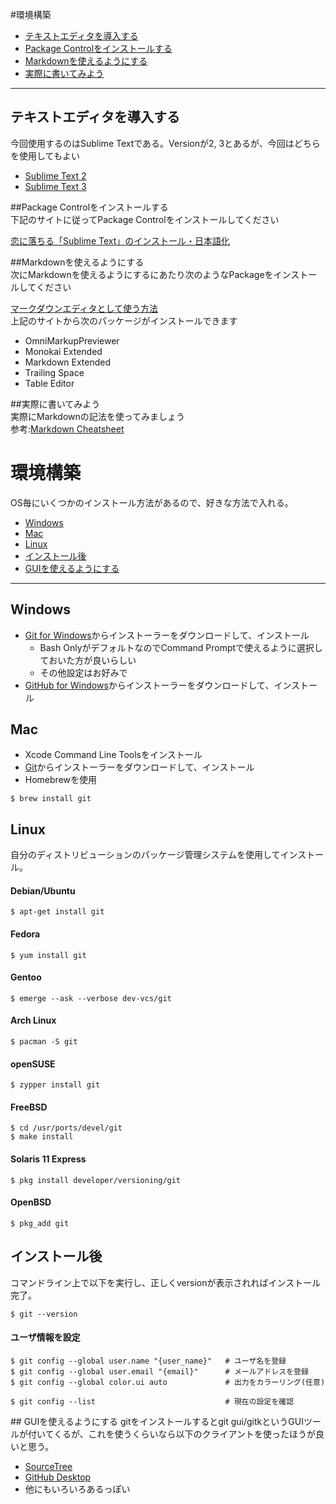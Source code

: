 #環境構築

- [テキストエディタを導入する](#sec1)
- [Package Controlをインストールする](#p2)
- [Markdownを使えるようにする](#p3)
- [実際に書いてみよう](#p4)

***


## <a id="sec1"></a> テキストエディタを導入する  
今回使用するのはSublime Textである。Versionが2, 3とあるが、今回はどちらを使用してもよい  

- [Sublime Text 2](http://www.sublimetext.com/2)
- [Sublime Text 3](http://www.sublimetext.com/3)

##<a id="p2"></a>Package Controlをインストールする  
下記のサイトに従ってPackage Controlをインストールしてください  

[恋に落ちる「Sublime Text」のインストール・日本語化](http://webmem.hatenablog.com/entry/sublime-text)

##<a id="p3"></a>Markdownを使えるようにする  
次にMarkdownを使えるようにするにあたり次のようなPackageをインストールしてください  

[マークダウンエディタとして使う方法](http://futago-life.com/sublime-text3-wiki/how-to/markdown)  
	上記のサイトから次のパッケージがインストールできます  

- OmniMarkupPreviewer  
- Monokai Extended  
- Markdown Extended  
- Trailing Space  
- Table Editor  

##<a id="p4"></a>実際に書いてみよう  
実際にMarkdownの記法を使ってみましょう  
参考:[Markdown Cheatsheet](https://github.com/adam-p/markdown-here/wiki/Markdown-Cheatsheet#headers)  



# 環境構築
OS毎にいくつかのインストール方法があるので、好きな方法で入れる。  

- [Windows](#p1)
- [Mac](#p2)
- [Linux](#p3)
- [インストール後](#p4)
- [GUIを使えるようにする](#p5)

---

## <a id="p1"></a> Windows
- [Git for Windows](https://git-for-windows.github.io)からインストーラーをダウンロードして、インストール
	- Bash OnlyがデフォルトなのでCommand Promptで使えるように選択しておいた方が良いらしい
	- その他設定はお好みで 
- [GitHub for Windows](http://windows.github.com)からインストーラーをダウンロードして、インストール

## <a id="p2"></a> Mac
- Xcode Command Line Toolsをインストール
- [Git](http://git-scm.com/downloads)からインストーラーをダウンロードして、インストール
- Homebrewを使用
```shell
$ brew install git
```

## <a id="p3"></a> Linux
自分のディストリビューションのパッケージ管理システムを使用してインストール。
#### Debian/Ubuntu
```shell
$ apt-get install git
```
#### Fedora
```shell
$ yum install git
```
#### Gentoo
```shell
$ emerge --ask --verbose dev-vcs/git
```
#### Arch Linux
```shell
$ pacman -S git
```
#### openSUSE
```shell
$ zypper install git
```
#### FreeBSD
```shell
$ cd /usr/ports/devel/git
$ make install
```
#### Solaris 11 Express
```shell
$ pkg install developer/versioning/git
```
#### OpenBSD
```shell
$ pkg_add git
```

## <a id="p4"></a> インストール後
コマンドライン上で以下を実行し、正しくversionが表示されればインストール完了。
```shell
$ git --version
```

#### ユーザ情報を設定
```shell
$ git config --global user.name "{user_name}"   # ユーザ名を登録
$ git config --global user.email "{email}"      # メールアドレスを登録
$ git config --global color.ui auto             # 出力をカラーリング(任意)

$ git config --list                             # 現在の設定を確認
```

##<a id="p5"></a> GUIを使えるようにする
gitをインストールするとgit gui/gitkというGUIツールが付いてくるが、これを使うくらいなら以下のクライアントを使ったほうが良いと思う。

- [SourceTree](https://ja.atlassian.com/software/sourcetree/overview)
- [GitHub Desktop](https://desktop.github.com)
- 他にもいろいろあるっぽい

